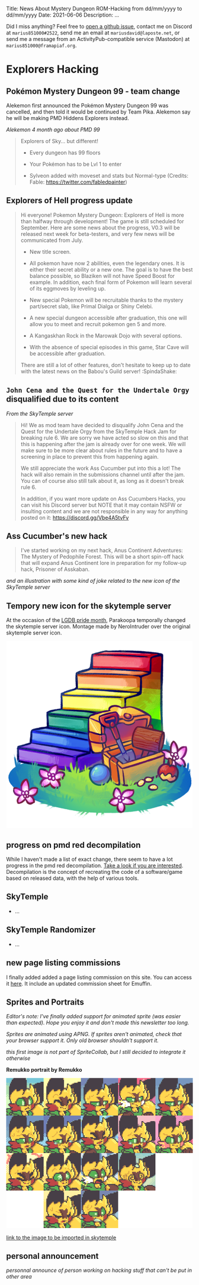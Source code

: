 Title: News About Mystery Dungeon ROM-Hacking from dd/mm/yyyy to dd/mm/yyyy
Date: 2021-06-06
Description: ...

Did I miss anything? Feel free to [open a github issue](https://github.com/marius851000/pmd_hack_weekly/issues), contact me on Discord at ``marius851000#2522``, send me an email at ``mariusdavid@laposte.net``, or send me a message from an ActivityPub-compatible service (Mastodon) at ``marius851000@framapiaf.org``.

# Explorers Hacking
## Pokémon Mystery Dungeon 99 - team change
Alekemon first announced the Pokémon Mystery Dungeon 99 was cancelled, and then told it would be continued by Team Pika. Alekemon say he will be making PMD Hiddens Explorers instead.

*Alekemon 4 month ago about PMD 99*
> Explorers of Sky... but different!
> 
> - Every dungeon has 99 floors
>
> - Your Pokémon has to be Lvl 1 to enter
>
> - Sylveon added with moveset and stats but Normal-type (Credits: Fable: https://twitter.com/fabledpainter)

## Explorers of Hell progress update
> Hi everyone! Pokemon Mystery Dungeon: Explorers of Hell is more than halfway through development! The game is still scheduled for September. Here are some news about the progress, V0.3 will be released next week for beta-testers, and very few news will be communicated from July.
> 
> - New title screen.
>
> - All pokemon have now 2 abilities, even the legendary ones. It is either their secret ability or a new one. The goal is to have the best balance possible, so Blaziken will not have Speed Boost for example. In addition, each final form of Pokemon will learn several of its eggmoves by leveling up.
> 
> - New special Pokemon will be recruitable thanks to the mystery part/secret slab, like Primal Dialga or Shiny Celebi.
> 
> - A new special dungeon accessible after graduation, this one will allow you to meet and recruit pokemon gen 5 and more.
> 
> - A Kangaskhan Rock in the Marowak Dojo with several options.
> 
> - With the absence of special episodes in this game, Star Cave will be accessible after graduation.
> 
> There are still a lot of other features, don't hesitate to keep up to date with the latest news on the Babou's Guild server! :SpindaShake:

## ``John Cena and the Quest for the Undertale Orgy`` disqualified due to its content
*From the SkyTemple server*
> Hi! We as mod team have decided to disqualify John Cena and the Quest for the Undertale Orgy from the SkyTemple Hack Jam for breaking rule 6. We are sorry we have acted so slow on this and that this is happening after the jam is already over for one week. We will make sure to be more clear about rules in the future and to have a screening in place to prevent this from happening again.
> 
> We still appreciate the work Ass Cucumber put into this a lot! The hack will also remain in the submissions channel until after the jam. You can of course also still talk about it, as long as it doesn't break rule 6.
> 
> In addition, if you want more update on Ass Cucumbers Hacks, you can visit his Discord server but NOTE that it may contain NSFW or insulting content and we are not responsible in any way for anything posted on it: https://discord.gg/Vbe4A5tvFv

## Ass Cucumber's new hack
> I've started working on my next hack, Anus Continent Adventures: The Mystery of Pedophile Forest. This will be a short spin-off hack that will expand Anus Continent lore in preparation for my follow-up hack, Prisoner of Asskaban.

*and an illustration with some kind of joke related to the new icon of the SkyTemple server*

## Tempory new icon for the skytemple server
At the occasion of the [LGDB pride month](https://en.wikipedia.org/wiki/Gay_pride#LGBT_Pride_Month), Parakoopa temporally changed the skytemple server icon. Montage made by NeroIntruder over the original skytemple server icon.

![](./images/15-gaytemple.png)

## progress on pmd red decompilation
While I haven't made a list of exact change, there seem to have a lot progress in the pmd red decompilation. [Take a look if you are interested](https://github.com/pret/pmd-red). Decompilation is the concept of recreating the code of a software/game based on released data, with the help of various tools.

## SkyTemple
- ...

## SkyTemple Randomizer
- ...

## new page listing commissions
I finally added added a page listing commission on this site. You can access it [here]({filename}/pages/commission_list.md). It include an updated commission sheet for Emuffin.

## Sprites and Portraits
*Editor's note: I've finally added support for animated sprite (was easier than expected). Hope you enjoy it and don't made this newsletter too long.*

*Sprites are animated using APNG. If sprites aren't animated, check that your browser support it. Only old browser shouldn't support it.*

*this first image is not part of SpriteCollab, but I still decided to integrate it otherwise*

**Remukko portrait by Remukko**

![Remukko portrait](./images/15-remukko-scaled.png)

[link to the image to be imported in skytemple](./images/15-remukko.png)


## personal announcement
*personnal announce of person working on hacking stuff that can't be put in other area*